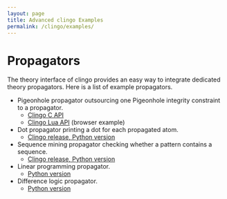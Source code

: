 ```yaml
---
layout: page
title: Advanced clingo Examples
permalink: /clingo/examples/
---
```


# Propagators

The theory interface of clingo provides an easy way to integrate dedicated theory propagators.
Here is a list of example propagators.

- Pigeonhole propagator outsourcing one Pigeonhole integrity constraint to a propagator.
  - [Clingo C API](/clingo/c-api/current/propagator_8c-example.html)
  - [Clingo Lua API](/clingo/run/?example=pigeonator-propagator.lp) (browser example)
- Dot propagator printing a dot for each propagated atom.
  - [Clingo release, Python version](https://github.com/potassco/clingo/tree/master/examples/clingo/dot-propagator)
- Sequence mining propagator checking whether a pattern contains a sequence.
  - [Clingo release, Python version](https://github.com/potassco/clingo/blob/master/app/clingo/tests/python/propagator.lp)
- Linear programming propagator.
  - [Python version](https://github.com/potassco/ASPmLP)
- Difference logic propagator.
  - [Python version](https://github.com/potassco/ASPmDL)
